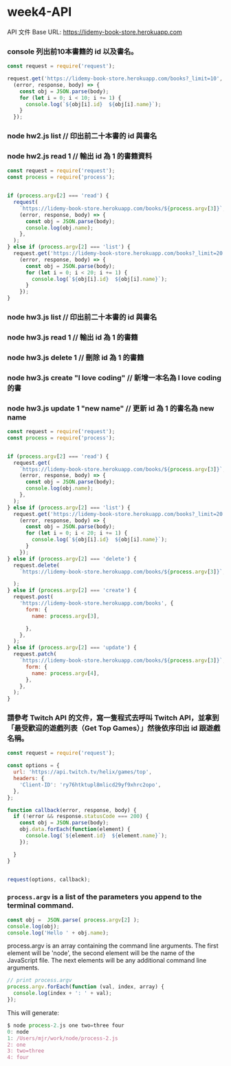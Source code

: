 # week4-API

API 文件
Base URL: https://lidemy-book-store.herokuapp.com

###  console 列出前10本書籍的 id 以及書名。

```js
const request = require('request');

request.get('https://lidemy-book-store.herokuapp.com/books?_limit=10',
  (error, response, body) => {
    const obj = JSON.parse(body);
    for (let i = 0; i < 10; i += 1) {
      console.log(`${obj[i].id}  ${obj[i].name}`);
    }
  });
  ```
### node hw2.js list // 印出前二十本書的 id 與書名
### node hw2.js read 1 // 輸出 id 為 1 的書籍資料
```js
const request = require('request');
const process = require('process');


if (process.argv[2] === 'read') {
  request(
    `https://lidemy-book-store.herokuapp.com/books/${process.argv[3]}`,
    (error, response, body) => {
      const obj = JSON.parse(body);
      console.log(obj.name);
    },
  );
} else if (process.argv[2] === 'list') {
  request.get('https://lidemy-book-store.herokuapp.com/books?_limit=20',
    (error, response, body) => {
      const obj = JSON.parse(body);
      for (let i = 0; i < 20; i += 1) {
        console.log(`${obj[i].id}  ${obj[i].name}`);
      }
    });
}


```
### node hw3.js list // 印出前二十本書的 id 與書名
### node hw3.js read 1 // 輸出 id 為 1 的書籍
### node hw3.js delete 1 // 刪除 id 為 1 的書籍
### node hw3.js create "I love coding" // 新增一本名為 I love coding 的書
### node hw3.js update 1 "new name" // 更新 id 為 1 的書名為 new name  


```js
const request = require('request');
const process = require('process');


if (process.argv[2] === 'read') {
  request.get(
    `https://lidemy-book-store.herokuapp.com/books/${process.argv[3]}`,
    (error, response, body) => {
      const obj = JSON.parse(body);
      console.log(obj.name);
    },
  );
} else if (process.argv[2] === 'list') {
  request.get('https://lidemy-book-store.herokuapp.com/books?_limit=20',
    (error, response, body) => {
      const obj = JSON.parse(body);
      for (let i = 0; i < 20; i += 1) {
        console.log(`${obj[i].id}  ${obj[i].name}`);
      }
    });
} else if (process.argv[2] === 'delete') {
  request.delete(
    `https://lidemy-book-store.herokuapp.com/books/${process.argv[3]}`,

  );
} else if (process.argv[2] === 'create') {
  request.post(
    'https://lidemy-book-store.herokuapp.com/books', {
      form: {
        name: process.argv[3],

      },
    },
  );
} else if (process.argv[2] === 'update') {
  request.patch(
    `https://lidemy-book-store.herokuapp.com/books/${process.argv[3]}`, {
      form: {
        name: process.argv[4],
      },
    },
  );
}

```
### 請參考 Twitch API 的文件，寫一隻程式去呼叫 Twitch API，並拿到「最受歡迎的遊戲列表（Get Top Games）」然後依序印出 id 跟遊戲名稱。
```js
const request = require('request');

const options = {
  url: 'https://api.twitch.tv/helix/games/top',
  headers: {
    'Client-ID': 'ry76htktupl8mlicd29yf9xhrc2opo',
  },
};

function callback(error, response, body) {
  if (!error && response.statusCode === 200) {
    const obj = JSON.parse(body);
    obj.data.forEach(function(element) {
      console.log(`${element.id}  ${element.name}`);
    });

  }
}


request(options, callback);

```
### `process.argv` is a list of the parameters you append to the terminal command.

```js
const obj =  JSON.parse( process.argv[2] );
console.log(obj);
console.log('Hello ' + obj.name);
```

process.argv is an array containing the command line arguments. The first element will be 'node', the second element will be the name of the JavaScript file. The next elements will be any additional command line arguments.

```js
// print process.argv
process.argv.forEach(function (val, index, array) {
  console.log(index + ': ' + val);
});
```
This will generate:
```js
$ node process-2.js one two=three four
0: node
1: /Users/mjr/work/node/process-2.js
2: one
3: two=three
4: four
```
